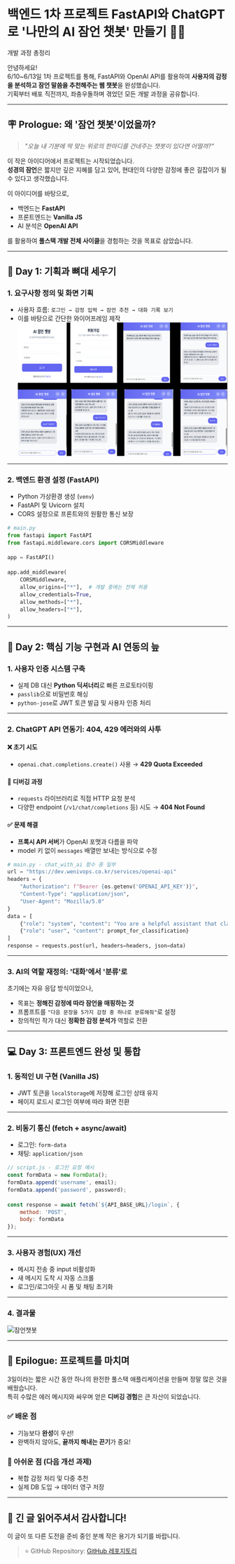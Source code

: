# 백엔드 1차 프로젝트 FastAPI와 ChatGPT로 '나만의 AI 잠언 챗봇' 만들기 🧠🙏  
개발 과정 총정리

안녕하세요!  
6/10~6/13일 1차 프로젝트를 통해, FastAPI와 OpenAI API를 활용하여 **사용자의 감정을 분석하고 잠언 말씀을 추천해주는 웹 챗봇**을 완성했습니다.  
기획부터 배포 직전까지, 좌충우돌하며 겪었던 모든 개발 과정을 공유합니다.

---

## 🪧 Prologue: 왜 '잠언 챗봇'이었을까?

> _"오늘 내 기분에 딱 맞는 위로의 한마디를 건네주는 챗봇이 있다면 어떨까?"_

이 작은 아이디어에서 프로젝트는 시작되었습니다.  
**성경의 잠언**은 짧지만 깊은 지혜를 담고 있어, 현대인의 다양한 감정에 좋은 길잡이가 될 수 있다고 생각했습니다.

이 아이디어를 바탕으로,
- 백엔드는 **FastAPI**
- 프론트엔드는 **Vanilla JS**
- AI 분석은 **OpenAI API**

를 활용하여 **풀스택 개발 전체 사이클**을 경험하는 것을 목표로 삼았습니다.

---

## 📅 Day 1: 기획과 뼈대 세우기

### 1. 요구사항 정의 및 화면 기획
- 사용자 흐름: `로그인 → 감정 입력 → 잠언 추천 → 대화 기록 보기`
- 이를 바탕으로 간단한 와이어프레임 제작
![와이어프레임](/assets/images/First_Project/1차%20와이어프레임.png)


---

### 2. 백엔드 환경 설정 (FastAPI)

- Python 가상환경 생성 (`venv`)
- FastAPI 및 Uvicorn 설치
- CORS 설정으로 프론트와의 원활한 통신 보장

```python
# main.py
from fastapi import FastAPI
from fastapi.middleware.cors import CORSMiddleware

app = FastAPI()

app.add_middleware(
    CORSMiddleware,
    allow_origins=["*"],  # 개발 중에는 전체 허용
    allow_credentials=True,
    allow_methods=["*"],
    allow_headers=["*"],
)
```

---

## 🧠 Day 2: 핵심 기능 구현과 AI 연동의 늪

### 1. 사용자 인증 시스템 구축
- 실제 DB 대신 **Python 딕셔너리**로 빠른 프로토타이핑
- `passlib`으로 비밀번호 해싱
- `python-jose`로 JWT 토큰 발급 및 사용자 인증 처리

---

### 2. ChatGPT API 연동기: 404, 429 에러와의 사투

#### ❌ 초기 시도
- `openai.chat.completions.create()` 사용 → **429 Quota Exceeded**

#### 🧪 디버깅 과정
- `requests` 라이브러리로 직접 HTTP 요청 분석
- 다양한 endpoint (`/v1/chat/completions` 등) 시도 → **404 Not Found**

#### ✅ 문제 해결
- **프록시 API 서버**가 OpenAI 포맷과 다름을 파악
- model 키 없이 `messages` 배열만 보내는 방식으로 수정

```python
# main.py - chat_with_ai 함수 중 일부
url = "https://dev.wenivops.co.kr/services/openai-api"
headers = {
    "Authorization": f"Bearer {os.getenv('OPENAI_API_KEY')}",
    "Content-Type": "application/json",
    "User-Agent": "Mozilla/5.0"
}
data = [
    {"role": "system", "content": "You are a helpful assistant that classifies emotions."},
    {"role": "user", "content": prompt_for_classification}
]
response = requests.post(url, headers=headers, json=data)
```

---

### 3. AI의 역할 재정의: **'대화'에서 '분류'로**

초기에는 자유 응답 방식이었으나,
- 목표는 **정해진 감정에 따라 잠언을 매핑하는 것**
- 프롬프트를 `"다음 문장을 5가지 감정 중 하나로 분류해줘"`로 설정
- 창의적인 작가 대신 **정확한 감정 분석가** 역할로 전환

---

## 💻 Day 3: 프론트엔드 완성 및 통합

### 1. 동적인 UI 구현 (Vanilla JS)

- JWT 토큰을 `localStorage`에 저장해 로그인 상태 유지
- 페이지 로드시 로그인 여부에 따라 화면 전환

---

### 2. 비동기 통신 (fetch + async/await)

- 로그인: `form-data`
- 채팅: `application/json`

```javascript
// script.js - 로그인 요청 예시
const formData = new FormData();
formData.append('username', email);
formData.append('password', password);

const response = await fetch(`${API_BASE_URL}/login`, {
    method: 'POST',
    body: formData
});
```

---

### 3. 사용자 경험(UX) 개선

- 메시지 전송 중 input 비활성화
- 새 메시지 도착 시 자동 스크롤
- 로그인/로그아웃 시 폼 및 채팅 초기화

---
### 4. 결과물
![잠언챗봇](/assets/images/First_Project/AI%20잠언%20챗봇%20시연%20영상.gif)



---

## 🧾 Epilogue: 프로젝트를 마치며

3일이라는 짧은 시간 동안 하나의 완전한 풀스택 애플리케이션을 만들며 정말 많은 것을 배웠습니다.  
특히 수많은 에러 메시지와 싸우며 얻은 **디버깅 경험**은 큰 자산이 되었습니다.

### ✅ 배운 점
- 기능보다 **완성**이 우선!
- 완벽하지 않아도, **끝까지 해내는 끈기**가 중요!

### 📌 아쉬운 점 (다음 개선 과제)
- 복합 감정 처리 및 다중 추천
- 실제 DB 도입 → 데이터 영구 저장

---

## 🙏 긴 글 읽어주셔서 감사합니다!

이 글이 또 다른 도전을 준비 중인 분께 작은 용기가 되기를 바랍니다.  
> ⭐ GitHub Repository: [GitHub 레포지토리](https://github.com/GH-57/First_Project)
